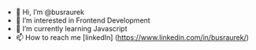 - 👋 Hi, I’m @busraurek
- 👀 I’m interested in Frontend Development
- 🌱 I’m currently learning Javascript
- 📫 How to reach me [linkedIn] (https://www.linkedin.com/in/busraurek/)

<!---
busraurek/busraurek is a ✨ special ✨ repository because its `README.md` (this file) appears on your GitHub profile.
You can click the Preview link to take a look at your changes.
--->
